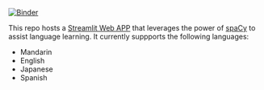 [![Binder](https://mybinder.org/badge_logo.svg)](https://mybinder.org/v2/gh/howard-haowen/spacy-streamlit/HEAD)

This repo hosts a [Streamlit Web APP](https://share.streamlit.io/howard-haowen/spacy-streamlit/app.py) that leverages the power of [spaCy](https://spacy.io/) to assist language learning. It currently suppports the following languages:

- Mandarin
- English
- Japanese
- Spanish
